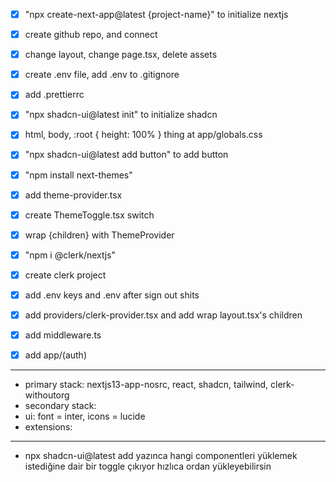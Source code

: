 - [x] "npx create-next-app@latest {project-name}" to initialize nextjs
- [x] create github repo, and connect
- [x] change layout, change page.tsx, delete assets
- [x] create .env file, add .env to .gitignore
- [x] add .prettierrc

- [x] "npx shadcn-ui@latest init" to initialize shadcn
- [x] html, body, :root { height: 100% } thing at app/globals.css
- [x] "npx shadcn-ui@latest add button" to add button

- [x] "npm install next-themes"
- [x] add theme-provider.tsx
- [x] create ThemeToggle.tsx switch
- [x] wrap {children} with ThemeProvider

- [x] "npm i @clerk/nextjs"
- [x] create clerk project
- [x] add .env keys and .env after sign out shits
- [x] add providers/clerk-provider.tsx and add wrap layout.tsx's children
- [x] add middleware.ts
- [x] add app/(auth)

---

- primary stack: nextjs13-app-nosrc, react, shadcn, tailwind, clerk-withoutorg
- secondary stack:
- ui: font = inter, icons = lucide
- extensions:

---

- npx shadcn-ui@latest add yazınca hangi componentleri yüklemek istediğine dair bir toggle çıkıyor hızlıca ordan yükleyebilirsin